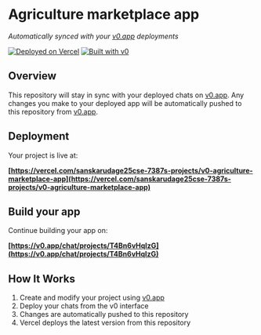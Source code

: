 # Agriculture marketplace app

*Automatically synced with your [v0.app](https://v0.app) deployments*

[![Deployed on Vercel](https://img.shields.io/badge/Deployed%20on-Vercel-black?style=for-the-badge&logo=vercel)](https://vercel.com/sanskarudage25cse-7387s-projects/v0-agriculture-marketplace-app)
[![Built with v0](https://img.shields.io/badge/Built%20with-v0.app-black?style=for-the-badge)](https://v0.app/chat/projects/T4Bn6vHqIzG)

## Overview

This repository will stay in sync with your deployed chats on [v0.app](https://v0.app).
Any changes you make to your deployed app will be automatically pushed to this repository from [v0.app](https://v0.app).

## Deployment

Your project is live at:

**[https://vercel.com/sanskarudage25cse-7387s-projects/v0-agriculture-marketplace-app](https://vercel.com/sanskarudage25cse-7387s-projects/v0-agriculture-marketplace-app)**

## Build your app

Continue building your app on:

**[https://v0.app/chat/projects/T4Bn6vHqIzG](https://v0.app/chat/projects/T4Bn6vHqIzG)**

## How It Works

1. Create and modify your project using [v0.app](https://v0.app)
2. Deploy your chats from the v0 interface
3. Changes are automatically pushed to this repository
4. Vercel deploys the latest version from this repository